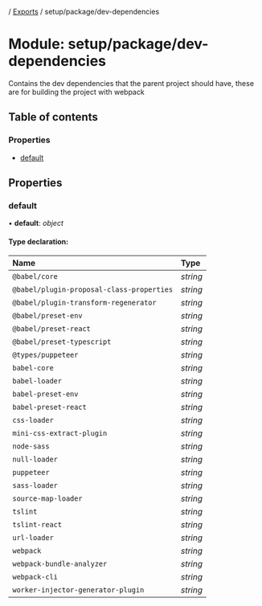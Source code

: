 [](../README.md) / [Exports](../modules.md) / setup/package/dev-dependencies

# Module: setup/package/dev-dependencies

Contains the dev dependencies that the parent project
should have, these are for building the project with webpack

## Table of contents

### Properties

- [default](setup_package_dev_dependencies.md#default)

## Properties

### default

• **default**: *object*

#### Type declaration:

Name | Type |
:------ | :------ |
`@babel/core` | *string* |
`@babel/plugin-proposal-class-properties` | *string* |
`@babel/plugin-transform-regenerator` | *string* |
`@babel/preset-env` | *string* |
`@babel/preset-react` | *string* |
`@babel/preset-typescript` | *string* |
`@types/puppeteer` | *string* |
`babel-core` | *string* |
`babel-loader` | *string* |
`babel-preset-env` | *string* |
`babel-preset-react` | *string* |
`css-loader` | *string* |
`mini-css-extract-plugin` | *string* |
`node-sass` | *string* |
`null-loader` | *string* |
`puppeteer` | *string* |
`sass-loader` | *string* |
`source-map-loader` | *string* |
`tslint` | *string* |
`tslint-react` | *string* |
`url-loader` | *string* |
`webpack` | *string* |
`webpack-bundle-analyzer` | *string* |
`webpack-cli` | *string* |
`worker-injector-generator-plugin` | *string* |
